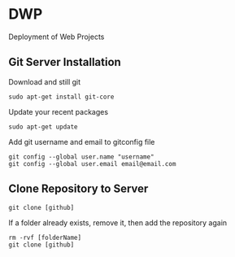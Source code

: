 DWP
===

Deployment of Web Projects

## Git Server Installation

Download and still git

	sudo apt-get install git-core

Update your recent packages

	sudo apt-get update

Add git username and email to gitconfig file

	git config --global user.name "username"
	git config --global user.email email@email.com

## Clone Repository to Server

	git clone [github]

If a folder already exists, remove it, then add the repository again
	
	rm -rvf [folderName]
	git clone [github]